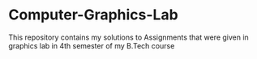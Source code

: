 # Computer-Graphics-Lab
This repository contains my solutions to Assignments that were given in graphics lab in 4th semester of my B.Tech course
